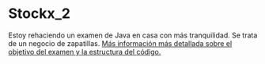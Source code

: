 # Stockx_2
Estoy rehaciendo un examen de Java en casa con más tranquilidad. Se trata de un negocio de zapatillas. [Más información más detallada sobre el objetivo del examen y la estructura del código.](https://github.com/dfleta/stockx-ascii)

